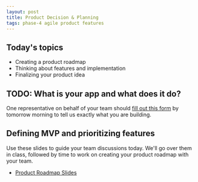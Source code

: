 ```yaml
---
layout: post
title: Product Decision & Planning
tags: phase-4 agile product features
---
```


## Today's topics

- Creating a product roadmap
- Thinking about features and implementation
- Finalizing your product idea

## TODO: What is your app and what does it do?

One representative on behalf of your team should [fill out this form](https://forms.gle/H6PhG5AHXW8kUPePA) by tomorrow morning to tell us exactly what you are building.

## Defining MVP and prioritizing features

Use these slides to guide your team discussions today. We'll go over them in class, followed by time to work on creating your product roadmap with your team.

- [Product Roadmap Slides](https://drive.google.com/file/d/19g0YwyHjPiFr9WAsiboc0ZgTmzfEAVGc/view?usp=sharing)
